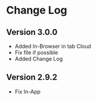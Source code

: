 # Change Log

## Version 3.0.0

- Added In-Browser in tab Cloud
- Fix file if possible
- Added Change Log

## Version 2.9.2

- Fix In-App
